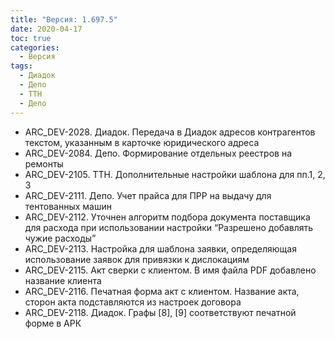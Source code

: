 ```yaml
---
title: "Версия: 1.697.5"
date: 2020-04-17
toc: true
categories:
  - Версия
tags:
  - Диадок
  - Депо
  - ТТН
  - Депо
---
```


- ARC_DEV-2028. Диадок. Передача в Диадок адресов контрагентов текстом, указанным в карточке юридического адреса
- ARC_DEV-2084. Депо. Формирование отдельных реестров на ремонты
- ARC_DEV-2105. ТТН. Дополнительные настройки шаблона для пп.1, 2, 3
- ARC_DEV-2111. Депо. Учет прайса для ПРР на выдачу для тентованных машин
- ARC_DEV-2112. Уточнен алгоритм подбора документа поставщика для расхода при использовании настройки “Разрешено добавлять чужие расходы”
- ARC_DEV-2113. Настройка для шаблона заявки, определяющая использование заявок для привязки к дислокациям
- ARC_DEV-2115. Акт сверки с клиентом. В имя файла PDF добавлено название клиента
- ARC_DEV-2116. Печатная форма акт с клиентом. Название акта, сторон акта подставляются из настроек договора
- ARC_DEV-2118. Диадок. Графы [8], [9] соответствуют печатной форме в АРК
